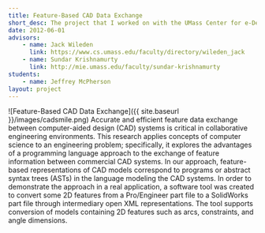 ```yaml
---
title: Feature-Based CAD Data Exchange
short_desc: The project that I worked on with the UMass Center for e-Design during my REU in summer 2012.
date: 2012-06-01
advisors:
    - name: Jack Wileden
      link: https://www.cs.umass.edu/faculty/directory/wileden_jack
    - name: Sundar Krishnamurty
      link: http://mie.umass.edu/faculty/sundar-krishnamurty
students:
    - name: Jeffrey McPherson
layout: project
---
```

![Feature-Based CAD Data Exchange]({{ site.baseurl }}/images/cadsmile.png)
Accurate and efficient feature data exchange between computer-aided design (CAD) systems is critical in collaborative engineering environments. This research applies concepts of computer science to an engineering problem; specifically, it explores the advantages of a programming language approach to the exchange of feature information between commercial CAD systems. In our approach, feature-based representations of CAD models correspond to programs or abstract syntax trees (ASTs) in the language modeling the CAD systems. In order to demonstrate the approach in a real application, a software tool was created to convert some 2D features from a Pro/Engineer part file to a SolidWorks part file through intermediary open XML representations. The tool supports conversion of models containing 2D features such as arcs, constraints, and angle dimensions. 